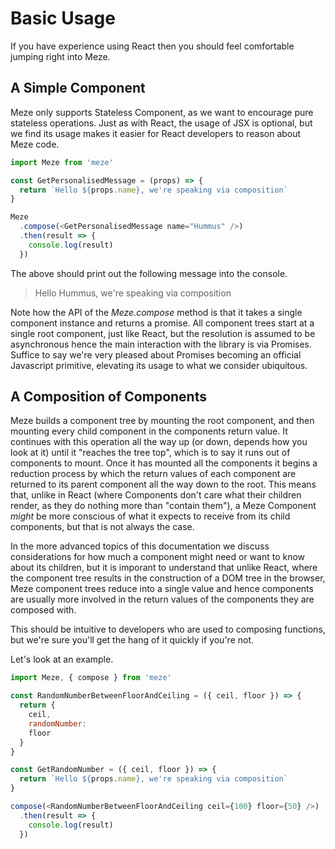 # Basic Usage

If you have experience using React then you should feel comfortable jumping right into Meze.

## A Simple Component
Meze only supports Stateless Component, as we want to encourage pure stateless operations. Just as with React, the usage of JSX is optional, but we find its usage makes it easier for React developers to reason about Meze code.

```js
import Meze from 'meze'

const GetPersonalisedMessage = (props) => {
  return `Hello ${props.name}, we're speaking via composition`
}

Meze
  .compose(<GetPersonalisedMessage name="Hummus" />)
  .then(result => {
    console.log(result)
  })

```

The above should print out the following message into the console.
> Hello Hummus, we're speaking via composition

Note how the API of the *Meze.compose* method is that it takes a single component instance and returns a promise. All component trees start at a single root component, just like React, but the resolution is assumed to be asynchronous hence the main interaction with the library is via Promises.
Suffice to say we're very pleased about Promises becoming an official Javascript primitive, elevating its usage to what we consider ubiquitous.

## A Composition of Components
Meze builds a component tree by mounting the root component, and then mounting every child component in the components return value. It continues with this operation all the way up (or down, depends how you look at it) until it "reaches the tree top", which is to say it runs out of components to mount.
Once it has mounted all the components it begins a reduction process by which the return values of each component are returned to its parent component all the way down to the root.
This means that, unlike in React (where Components don't care what their children render, as they do nothing more than "contain them"), a Meze Component *might* be more conscious of what it expects to receive from its child components, but that is not always the case.

In the more advanced topics of this documentation we discuss considerations for how much a component might need or want to know about its children, but it is imporant to understand that unlike React, where the component tree results in the construction of a DOM tree in the browser, Meze component trees reduce into a single value and hence components are usually more involved in the return values of the components they are composed with.

This should be intuitive to developers who are used to composing functions, but we're sure you'll get the hang of it quickly if you're not.

Let's look at an example.

```js
import Meze, { compose } from 'meze'

const RandomNumberBetweenFloorAndCeiling = ({ ceil, floor }) => {
  return {
    ceil,
    randomNumber:
    floor
  }
}

const GetRandomNumber = ({ ceil, floor }) => {
  return `Hello ${props.name}, we're speaking via composition`
}

compose(<RandomNumberBetweenFloorAndCeiling ceil={100} floor={50} />)
  .then(result => {
    console.log(result)
  })

```